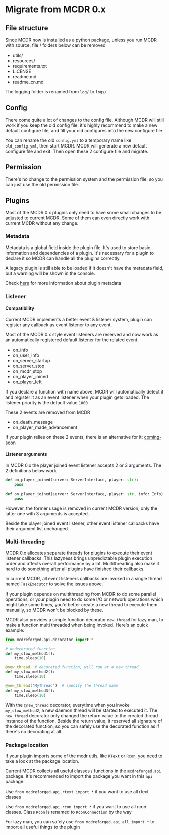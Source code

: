 # Migrate from MCDR 0.x

## File structure

Since MCDR now is installed as a python package, unless you run MCDR with source, file / folders below can be removed

- utils/
- resources/
- requirements.txt
- LICENSE
- readme.md
- readme_cn.md

The logging folder is renamed from `log/` to `logs/`

## Config

There come quite a lot of changes to the config file. Although MCDR will still work if you keep the old config file, it's highly recommend to make a new default configure file, and fill your old configures into the new configure file.

You can rename the old `config.yml` to a temporary name like `old_config.yml`, then start MCDR. MCDR will generate a new default configure file and exit. Then open these 2 configure file and migrate.

## Permission

There's no change to the permission system and the permission file, so you can just use the old permission file.

## Plugins

Most of the MCDR 0.x plugins only need to have some small changes to be adjusted to current MCDR. Some of them can even directly work with current MCDR without any change.

### Metadata

Metadata is a global field inside the plugin file. It's used to store basic information and dependencies of a plugin. It's necessary for a plugin to declare it so MCDR can handle all the plugins correctly.

A legacy plugin is still able to be loaded if it doesn't have the metadata field, but a warning will be shown in the console.

Check [here]() for more information about plugin metadata

### Listener

#### Compatibility

Current MCDR implements a better event & listener system, plugin can register any callback as event listener to any event. 

Most of the MCDR 0.x style event listeners are reserved and now work as an automatically registered default listener for the related event.

- on_info
- on_user_info
- on_server_startup
- on_server_stop
- on_mcdr_stop
- on_player_joined
- on_player_left

If you declare a function with name above, MCDR will automatically detect it and register it as an event listener when your plugin gets loaded. The listener priority is the default value `1000`

These 2 events are removed from MCDR

- on_death_message
- on_player_made_advancement

If your plugin relies on these 2 events, there is an alternative for it: [coming-soon]()

#### Listener arguments

In MCDR 0.x the player joined event listener accepts 2 or 3 arguments. The 2 definitions below work

```python
def on_player_joined(server: ServerInterface, player: str):
    pass

def on_player_joined(server: ServerInterface, player: str, info: Info):
    pass
```

However, the former usage is removed in current MCDR version, only the latter one with 3 arguments is accepted.

Beside the player joined event listener, other event listener callbacks have their argument list unchanged.

### Multi-threading

MCDR 0.x allocates separate threads for plugins to execute their event listener callbacks. This lazyness brings unpredictable plugin execution order and affects overall performance by a lot. Multithreading also make it hard to do something after all plugins have finished their callbacks.

In current MCDR, all event listeners callbacks are invoked in a single thread named `TaskExecutor` to solve the issues above.

If your plugin depends on multithreading from MCDR to do some parallel operations, or your plugin need to do some I/O or network operations which might take some times, you'd better create a new thread to execute them manually, so MCDR won't be blocked by these.

MCDR also provides a simple function decorator `new_thread` for lazy man, to make a function multi threaded when being invoked. Here's an quick example:

```python
from mcdreforged.api.decorator import *

# undecorated function
def my_slow_method1():
    time.sleep(10)

@new_thread  # decorated function, will run at a new thread
def my_slow_method2():
    time.sleep(10)

@new_thread('MyThread')  # specify the thread name
def my_slow_method3():
    time.sleep(10)
```

With the `@new_thread` decorator, everytime when you invoke `my_slow_method2`, a new daemon thread will be started to executed it. The `new_thread` decorator only changed the return value to the created thread instance of the function. Beside the return value, it reserved all signature of the decorated function, so you can safely use the decorated function as if there's no decorating at all.

### Package location

If your plugin imports some of the mcdr utils, like `RText` or `Rcon`, you need to take a look at the package location.

Current MCDR collects all useful classes / functions in the `mcdreforged.api` package. It's recommended to import the package you want in this `api` package.

Use `from mcdreforged.api.rtext import *` if you want to use all rtext classes

Use `from mcdreforged.api.rcon import *` if you want to use all rcon classes. Class `Rcon` is renamed to `RconConnection` by the way

For lazy man, you can safely use `from mcdreforged.api.all import *` to import all useful things to the plugin
